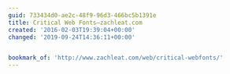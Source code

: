 ```yaml
---
guid: 733434d0-ae2c-48f9-96d3-466bc5b1391e
title: Critical Web Fonts—zachleat.com
created: '2016-02-03T19:39:04+00:00'
changed: '2019-09-24T14:36:11+00:00'


bookmark_of: 'http://www.zachleat.com/web/critical-webfonts/'
---
```




